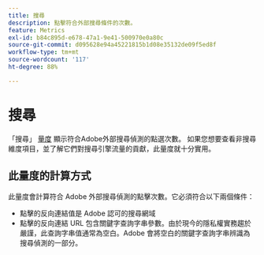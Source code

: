 ```yaml
---
title: 搜尋
description: 點擊符合外部搜尋條件的次數。
feature: Metrics
exl-id: b84c895d-e678-47a1-9e41-500970e0a80c
source-git-commit: d095628e94a45221815b1d08e35132de09f5ed8f
workflow-type: tm+mt
source-wordcount: '117'
ht-degree: 88%

---
```


# 搜尋

「搜尋」 [量度](overview.md) 顯示符合Adobe外部搜尋偵測的點選次數。 如果您想要查看非搜尋維度項目，並了解它們對搜尋引擎流量的貢獻，此量度就十分實用。

## 此量度的計算方式

此量度會計算符合 Adobe 外部搜尋偵測的點擊次數。它必須符合以下兩個條件：

* 點擊的反向連結值是 Adobe 認可的搜尋網域
* 點擊的反向連結 URL 包含關鍵字查詢字串參數。由於現今的隱私權實務趨於嚴謹，此查詢字串值通常為空白。Adobe 會將空白的關鍵字查詢字串辨識為搜尋偵測的一部分。
